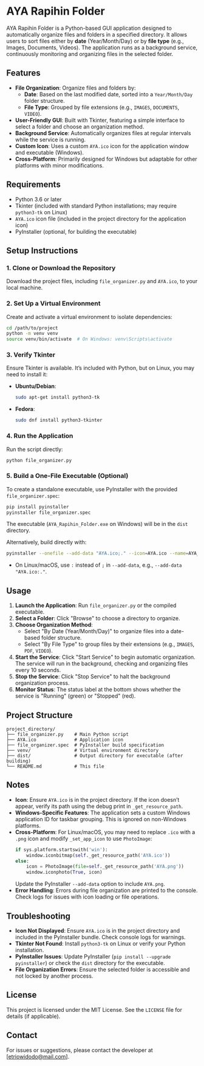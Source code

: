 # AYA Rapihin Folder

AYA Rapihin Folder is a Python-based GUI application designed to automatically organize files and folders in a specified directory. It allows users to sort files either by **date** (Year/Month/Day) or by **file type** (e.g., Images, Documents, Videos). The application runs as a background service, continuously monitoring and organizing files in the selected folder.

## Features
- **File Organization**: Organize files and folders by:
  - **Date**: Based on the last modified date, sorted into a `Year/Month/Day` folder structure.
  - **File Type**: Grouped by file extensions (e.g., `IMAGES`, `DOCUMENTS`, `VIDEO`).
- **User-Friendly GUI**: Built with Tkinter, featuring a simple interface to select a folder and choose an organization method.
- **Background Service**: Automatically organizes files at regular intervals while the service is running.
- **Custom Icon**: Uses a custom `AYA.ico` icon for the application window and executable (Windows).
- **Cross-Platform**: Primarily designed for Windows but adaptable for other platforms with minor modifications.

## Requirements
- Python 3.6 or later
- Tkinter (included with standard Python installations; may require `python3-tk` on Linux)
- `AYA.ico` icon file (included in the project directory for the application icon)
- PyInstaller (optional, for building the executable)

## Setup Instructions

### 1. Clone or Download the Repository
Download the project files, including `file_organizer.py` and `AYA.ico`, to your local machine.

### 2. Set Up a Virtual Environment
Create and activate a virtual environment to isolate dependencies:
```bash
cd /path/to/project
python -m venv venv
source venv/bin/activate  # On Windows: venv\Scripts\activate
```

### 3. Verify Tkinter
Ensure Tkinter is available. It’s included with Python, but on Linux, you may need to install it:
- **Ubuntu/Debian**:
  ```bash
  sudo apt-get install python3-tk
  ```
- **Fedora**:
  ```bash
  sudo dnf install python3-tkinter
  ```

### 4. Run the Application
Run the script directly:
```bash
python file_organizer.py
```

### 5. Build a One-File Executable (Optional)
To create a standalone executable, use PyInstaller with the provided `file_organizer.spec`:
```bash
pip install pyinstaller
pyinstaller file_organizer.spec
```
The executable (`AYA_Rapihin_Folder.exe` on Windows) will be in the `dist` directory.

Alternatively, build directly with:
```bash
pyinstaller --onefile --add-data "AYA.ico;." --icon=AYA.ico --name=AYA_Rapihin_Folder --noconsole file_organizer.py
```
- On Linux/macOS, use `:` instead of `;` in `--add-data`, e.g., `--add-data "AYA.ico:."`.

## Usage
1. **Launch the Application**: Run `file_organizer.py` or the compiled executable.
2. **Select a Folder**: Click "Browse" to choose a directory to organize.
3. **Choose Organization Method**:
   - Select "By Date (Year/Month/Day)" to organize files into a date-based folder structure.
   - Select "By File Type" to group files by their extensions (e.g., `IMAGES`, `PDF`, `VIDEO`).
4. **Start the Service**: Click "Start Service" to begin automatic organization. The service will run in the background, checking and organizing files every 10 seconds.
5. **Stop the Service**: Click "Stop Service" to halt the background organization process.
6. **Monitor Status**: The status label at the bottom shows whether the service is "Running" (green) or "Stopped" (red).

## Project Structure
```
project_directory/
├── file_organizer.py    # Main Python script
├── AYA.ico              # Application icon
├── file_organizer.spec  # PyInstaller build specification
├── venv/                # Virtual environment directory
├── dist/                # Output directory for executable (after building)
└── README.md            # This file
```

## Notes
- **Icon**: Ensure `AYA.ico` is in the project directory. If the icon doesn’t appear, verify its path using the debug print in `_get_resource_path`.
- **Windows-Specific Features**: The application sets a custom Windows application ID for taskbar grouping. This is ignored on non-Windows platforms.
- **Cross-Platform**: For Linux/macOS, you may need to replace `.ico` with a `.png` icon and modify `_set_app_icon` to use `PhotoImage`:
  ```python
  if sys.platform.startswith('win'):
      window.iconbitmap(self._get_resource_path('AYA.ico'))
  else:
      icon = PhotoImage(file=self._get_resource_path('AYA.png'))
      window.iconphoto(True, icon)
  ```
  Update the PyInstaller `--add-data` option to include `AYA.png`.
- **Error Handling**: Errors during file organization are printed to the console. Check logs for issues with icon loading or file operations.

## Troubleshooting
- **Icon Not Displayed**: Ensure `AYA.ico` is in the project directory and included in the PyInstaller bundle. Check console logs for warnings.
- **Tkinter Not Found**: Install `python3-tk` on Linux or verify your Python installation.
- **PyInstaller Issues**: Update PyInstaller (`pip install --upgrade pyinstaller`) or check the `dist` directory for the executable.
- **File Organization Errors**: Ensure the selected folder is accessible and not locked by another process.

## License
This project is licensed under the MIT License. See the `LICENSE` file for details (if applicable).

## Contact
For issues or suggestions, please contact the developer at [etriowidodo@mail.com].
